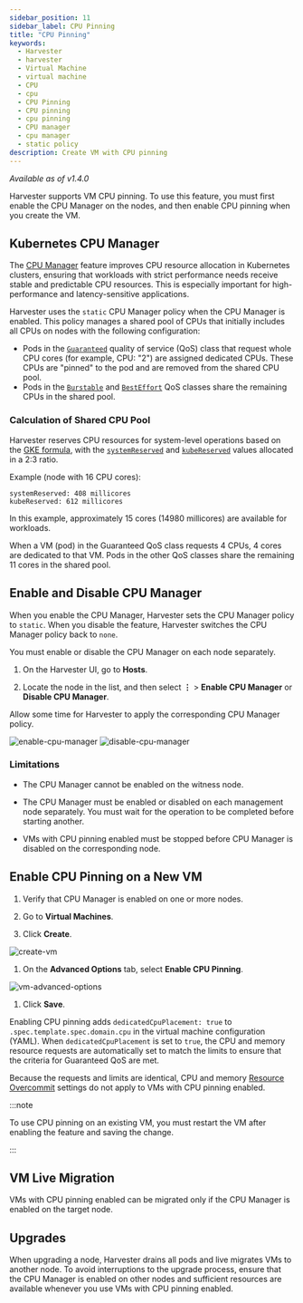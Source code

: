 ```yaml
---
sidebar_position: 11
sidebar_label: CPU Pinning
title: "CPU Pinning"
keywords:
  - Harvester
  - harvester
  - Virtual Machine
  - virtual machine
  - CPU
  - cpu
  - CPU Pinning
  - CPU pinning
  - cpu pinning
  - CPU manager
  - cpu manager
  - static policy
description: Create VM with CPU pinning
---
```


<head>
  <link rel="canonical" href="https://docs.harvesterhci.io/v1.4/vm/cpu-pinning"/>
</head>

_Available as of v1.4.0_

Harvester supports VM CPU pinning. To use this feature, you must first enable the CPU Manager on the nodes, and then enable CPU pinning when you create the VM.

## Kubernetes CPU Manager

The [CPU Manager](https://kubernetes.io/docs/tasks/administer-cluster/cpu-management-policies/) feature improves CPU resource allocation in Kubernetes clusters, ensuring that workloads with strict performance needs receive stable and predictable CPU resources. This is especially important for high-performance and latency-sensitive applications.

Harvester uses the `static` CPU Manager policy when the CPU Manager is enabled. This policy manages a shared pool of CPUs that initially includes all CPUs on nodes with the following configuration:

- Pods in the [`Guaranteed`](https://kubernetes.io/docs/concepts/workloads/pods/pod-qos/#guaranteed) quality of service (QoS) class that request whole CPU cores (for example, CPU: "2") are assigned dedicated CPUs. These CPUs are "pinned" to the pod and are removed from the shared CPU pool.
- Pods in the [`Burstable`](https://kubernetes.io/docs/concepts/workloads/pods/pod-qos/#burstable) and [`BestEffort`](https://kubernetes.io/docs/concepts/workloads/pods/pod-qos/#besteffort) QoS classes share the remaining CPUs in the shared pool.

### Calculation of Shared CPU Pool

Harvester reserves CPU resources for system-level operations based on the [GKE formula](https://cloud.google.com/kubernetes-engine/docs/concepts/plan-node-sizes#cpu_reservations), with the [`systemReserved`](https://kubernetes.io/docs/tasks/administer-cluster/reserve-compute-resources/#system-reserved) and [`kubeReserved`](https://kubernetes.io/docs/tasks/administer-cluster/reserve-compute-resources/#kube-reserved) values allocated in a 2:3 ratio.

Example (node with 16 CPU cores):
```
systemReserved: 408 millicores
kubeReserved: 612 millicores
```
In this example, approximately 15 cores (14980 millicores) are available for workloads.

When a VM (pod) in the Guaranteed QoS class requests 4 CPUs, 4 cores are dedicated to that VM. Pods in the other QoS classes share the remaining 11 cores in the shared pool.

## Enable and Disable CPU Manager

When you enable the CPU Manager, Harvester sets the CPU Manager policy to `static`. When you disable the feature, Harvester switches the CPU Manager policy back to `none`. 

You must enable or disable the CPU Manager on each node separately.

1. On the Harvester UI, go to **Hosts**.

1. Locate the node in the list, and then select **⋮** > **Enable CPU Manager** or **Disable CPU Manager**.

Allow some time for Harvester to apply the corresponding CPU Manager policy.

![enable-cpu-manager](/img/v1.4/cpu-pinning/enable-cpu-manager.png)
![disable-cpu-manager](/img/v1.4/cpu-pinning/disable-cpu-manager.png)

### Limitations

- The CPU Manager cannot be enabled on the witness node.

- The CPU Manager must be enabled or disabled on each management node separately. You must wait for the operation to be completed before starting another.

- VMs with CPU pinning enabled must be stopped before CPU Manager is disabled on the corresponding node.

## Enable CPU Pinning on a New VM

1. Verify that CPU Manager is enabled on one or more nodes.

1. Go to **Virtual Machines**.

1. Click **Create**.

  ![create-vm](/img/v1.4/cpu-pinning/create-vm.png)

1. On the **Advanced Options** tab, select **Enable CPU Pinning**.

  ![vm-advanced-options](/img/v1.4/cpu-pinning/vm-advanced-options.png)

1. Click **Save**.

Enabling CPU pinning adds `dedicatedCpuPlacement: true` to `.spec.template.spec.domain.cpu` in the virtual machine configuration (YAML). When `dedicatedCpuPlacement` is set to `true`, the CPU and memory resource requests are automatically set to match the limits to ensure that the criteria for Guaranteed QoS are met.

Because the requests and limits are identical, CPU and memory [Resource Overcommit](./resource-overcommit.md) settings do not apply to VMs with CPU pinning enabled.

:::note

To use CPU pinning on an existing VM, you must restart the VM after enabling the feature and saving the change.

:::

## VM Live Migration

VMs with CPU pinning enabled can be migrated only if the CPU Manager is enabled on the target node.

## Upgrades

When upgrading a node, Harvester drains all pods and live migrates VMs to another node. To avoid interruptions to the upgrade process, ensure that the CPU Manager is enabled on other nodes and sufficient resources are available whenever you use VMs with CPU pinning enabled.
